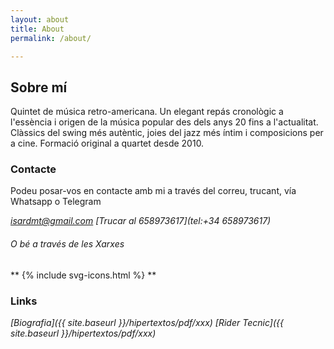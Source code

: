 ```yaml
---
layout: about
title: About
permalink: /about/

---
```


## Sobre mí
Quintet de música retro-americana. Un elegant repás cronològic a l'essència i origen de la música popular des dels anys 20 fins a l'actualitat. Clàssics del swing més autèntic, joies del jazz més íntim i composicions per a cine. Formació original a quartet desde 2010.

### Contacte
Podeu posar-vos en contacte amb mi a través del correu, trucant, vía Whatsapp o Telegram


_[isardmt@gmail.com](mailto:isardmt@gmail.com)_ 
_[Trucar al 658973617](tel:+34 658973617)_


###### O bé a través de les Xarxes
** {% include svg-icons.html %} **

### Links

_[Biografia]({{ site.baseurl }}/hipertextos/pdf/xxx)_
_[Rider Tecnic]({{ site.baseurl }}/hipertextos/pdf/xxx)_
